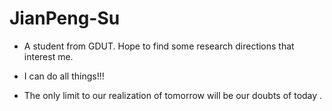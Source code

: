 # JianPeng-Su
- A student from GDUT. Hope to find some research directions that interest me.

- I can do all things!!!

- The only limit to our realization of tomorrow will be our doubts of today .
